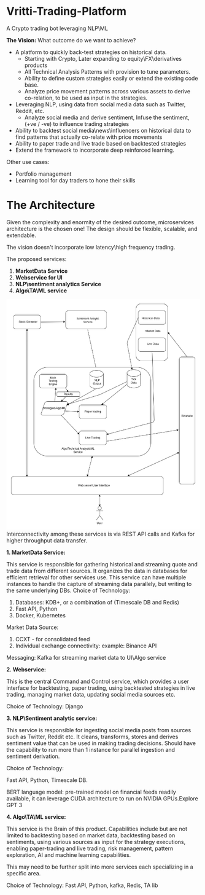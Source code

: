 # Vritti-Trading-Platform
A Crypto trading bot leveraging NLP\ML

**The Vision:** What outcome do we want to achieve?

+ A platform to quickly back-test strategies on historical data.
  + Starting with Crypto, Later expanding  to equity\FX\derivatives products
  + All Technical Analysis Patterns with provision to tune parameters.
  + Ability to define custom strategies easily or extend the existing code base.
  + Analyze price movement patterns across various assets to derive co-relation, to be used as input in the strategies. 
+ Leveraging NLP, using data from social media data such as Twitter, Reddit, etc.
  + Analyze social media and derive sentiment, Infuse the sentiment, (+ve / -ve) to influence trading strategies
+ Ability to backtest social media\news\influencers on historical data to find patterns that actually co-relate with price movements
+ Ability to paper trade and live trade based on backtested strategies
+ Extend the framework to incorporate deep reinforced learning. 

Other use cases:
+ Portfolio management 
+ Learning tool for day traders to hone their skills


The Architecture
================

Given the complexity and enormity of the desired outcome, microservices architecture is the chosen one!
The design should be flexible, scalable, and extendable.

The vision doesn't incorporate low latency\high frequency trading.

The proposed services:

1. **MarketData Service**
2. **Webservice for UI**
3. **NLP\\sentiment analytics Service**
4. **Algo\\TA\\ML service**
    
![alt text](https://github.com/patnamvamsi/Vritti-Trading-Platform/blob/main/CryptoArchitecture.drawio.png)
Interconnectivity among these services is via REST API calls and Kafka for higher throughput data transfer.

**1.  MarketData Service:**
    
This service is responsible for gathering historical and streaming quote and trade data from different sources. It organizes the data in databases for efficient retrieval for other services use. This service can have multiple instances to handle the capture of streaming data parallely, but writing to the same underlying DBs.
Choice of Technology:

1.  Databases: KDB+, or a combination of (Timescale DB and Redis)
2.  Fast API, Python
3.  Docker, Kubernetes
    

Market Data Source:
1.  CCXT - for consolidated feed 
2.  Individual exchange connectivity: example: Binance API
    

Messaging:
Kafka for streaming market data to UI\\Algo service

**2\. Webservice:**

This is the central Command and Control service, which provides a user interface for backtesting, paper trading, using backtested strategies in live trading, managing market data, updating social media sources etc.

Choice of Technology: Django

**3\. NLP\\Sentiment analytic service:**

This service is responsible for ingesting social media posts from sources such as Twitter, Reddit etc. It cleans, transforms, stores and derives sentiment value that can be used in making trading decisions. Should have the capability to run more than 1 instance for parallel ingestion and sentiment derivation.

Choice of Technology:

Fast API, Python, Timescale DB.

BERT language model: pre-trained model on financial feeds readily available, it can leverage CUDA architecture to run on NVIDIA GPUs.Explore GPT 3

**4\. Algo\\TA\\ML service:**

This service is the Brain of this product. Capabilities include but are not limited to backtesting based on market data, backtesting based on sentiments, using various sources as input for the strategy executions, enabling paper-trading and live trading, risk management, pattern exploration, AI and machine learning capabilities.

This may need to be further split into more services each specializing in a specific area.

Choice of Technology: 
Fast API, Python, kafka, Redis, TA lib